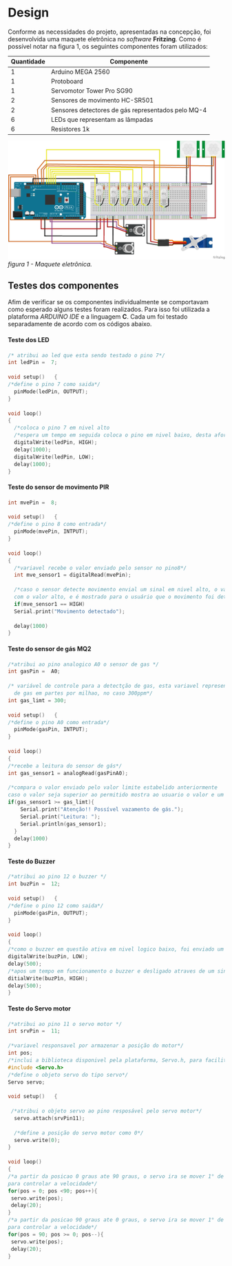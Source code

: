# Design

Conforme as necessidades do projeto, apresentadas na concepção, foi desenvolvida uma maquete eletrônica no *software* **Fritzing**.
Como é possível notar na figura 1, os seguintes componentes foram utilizados:

Quantidade | Componente
-----------|--------------
 1 | Arduino MEGA 2560
 1 | Protoboard
 1 | Servomotor Tower Pro SG90
 2 | Sensores de movimento HC-SR501
 2 | Sensores detectores de gás representados pelo MQ-4
 6 | LEDs que representam as lâmpadas
 6 | Resistores 1k




![figura1](https://github.com/luiz-sene/ProjetoIntegradorII/blob/main/imagens/design_PI_2_2_6leds2.png)
*figura 1 - Maquete eletrônica.*

## Testes dos componentes

Afim de verificar se os componentes individualmente se comportavam como esperado alguns testes foram realizados.
Para isso foi utilizada a plataforma *ARDUINO IDE* e a linguagem **C**. Cada um foi testado separadamente de acordo com os códigos abaixo.

#### Teste dos LED
````C
/* atribui ao led que esta sendo testado o pino 7*/
int ledPin =  7; 
 
void setup()   {
/*define o pino 7 como saida*/
  pinMode(ledPin, OUTPUT); 
}
 
void loop() 
{
  /*coloca o pino 7 em nivel alto
  /*espera um tempo em seguida coloca o pino em nivel baixo, desta aforma o led acende e apaga*/
  digitalWrite(ledPin, HIGH);  
  delay(1000);               
  digitalWrite(ledPin, LOW); 
  delay(1000);              
} 
````
#### Teste do sensor de movimento PIR
````C
int mvePin =  8; 
 
void setup()   {
/*define o pino 8 como entrada*/
  pinMode(mvePin, INTPUT); 
}
 
void loop() 
{
  /*variavel recebe o valor enviado pelo sensor no pino8*/
  int mve_sensor1 = digitalRead(mvePin);
  
  /*caso o sensor detecte movimento envial um sinal em nivel alto, o valor da variavel é comparado
  com o valor alto, e é mostrado para o usuário que o movimento foi detectado*/
  if(mve_sensor1 == HIGH)
  Serial.print("Movimento detectado");
  
  delay(1000)
} 
````
#### Teste do sensor de gás MQ2
````C
/*atribui ao pino analogico A0 o sensor de gas */
int gasPin =  A0; 

/* variável de controle para a detectção de gas, esta variavel representa a quantidade
  de gas em partes por milhao, no caso 300ppm*/
int gas_limt = 300;

void setup()   {
/*define o pino A0 como entrada*/
  pinMode(gasPin, INTPUT); 
}
 
void loop() 
{
/*recebe a leitura do sensor de gás*/    
int gas_sensor1 = analogRead(gasPinA0);
  
/*compara o valor enviado pelo valor limite estabelido anteriormente
caso o valor seja superior ao permitido mostra ao usuario o valor e um aviso de seguranca*/
if(gas_sensor1 >= gas_limt){
    Serial.print("Atenção!! Possível vazamento de gás.");
    Serial.print("Leitura: ");
    Serial.println(gas_sensor1);
  }
  delay(1000)
} 
````

#### Teste do Buzzer
````C
/*atribui ao pino 12 o buzzer */
int buzPin =  12; 

void setup()   {
/*define o pino 12 como saida*/
  pinMode(gasPin, OUTPUT); 
}
 
void loop() 
{
/*como o buzzer em questão ativa em nivel logico baixo, foi enviado um pulso baixo*/
digitalWrite(buzPin, LOW);
delay(500);
/*apos um tempo em funcionamento o buzzer e desligado atraves de um sinal alto*/
ditialWrite(buzPìn, HIGH);
delay(500);
} 
````

#### Teste do Servo motor
````C
/*atribui ao pino 11 o servo motor */
int srvPin =  11; 

/*variavel responsavel por armazenar a posição do motor*/
int pos;
/*inclui a biblioteca disponivel pela plataforma, Servo.h, para facilitar a utilização do mesmo*/
#include <Servo.h>
/*define o objeto servo do tipo servo*/
Servo servo;

void setup()   {
 
 /*atribui o objeto servo ao pino resposável pelo servo motor*/
  servo.attach(srvPin11);

  /*define a posição do servo motor como 0*/
  servo.write(0);
}
 
void loop() 
{
/*a partir da posicao 0 graus ate 90 graus, o servo ira se mover 1° de cada vez com um delay
para controlar a velocidade*/
for(pos = 0; pos <90; pos++){
 servo.write(pos);
 delay(20);
}
/*a partir da posicao 90 graus ate 0 graus, o servo ira se mover 1° de cada vez com um delay
para controlar a velocidade*/
for(pos = 90; pos >= 0; pos--){
 servo.write(pos);
 delay(20);
} 
````
